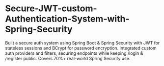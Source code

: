# Secure-JWT-custom-Authentication-System-with-Spring-Security
Built a secure auth system using Spring Boot &amp; Spring Security with JWT for stateless sessions and BCrypt for password encryption. Integrated custom auth providers and filters, securing endpoints while keeping /login &amp; /register public. Covers 70%+ real-world Spring Security use. 
